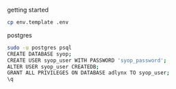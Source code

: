 getting started
```bash
cp env.template .env
```

postgres
```bash
sudo -u postgres psql
CREATE DATABASE syop;
CREATE USER syop_user WITH PASSWORD 'syop_password';
ALTER USER syop_user CREATEDB;
GRANT ALL PRIVILEGES ON DATABASE adlynx TO syop_user;
\q
```

